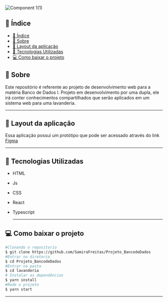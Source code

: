 ![Component 1(1)](https://user-images.githubusercontent.com/73719899/123692494-42285700-d82d-11eb-94fc-ef08d4df6ad5.png)

## 📜 Índice
- [📜 Índice](#-índice)
- [📝 Sobre](#-sobre)
- [👀 Layout da aplicação](#-layout-da-aplicação)
- [👾 Tecnologias Utilizadas](#-tecnologias-utilizadas)
- [💻 Como baixar o projeto](#-como-baixar-o-projeto)


## 📝 Sobre 
Este repositório é referente ao projeto de desenvolvimento web para a matéria Banco de Dados I. 
Projeto em desenvolvimento por uma dupla, ele irá conter conhecimentos compartilhados que serão aplicados em um sistema web para uma lavanderia. 

---
## 👀 Layout da aplicação

Essa aplicação possui um protótipo que pode ser acessado através do link  [Figma](https://www.figma.com/file/rdFc8096UUnOuOpaaSLerv/Untitled)

---

## 👾 Tecnologias Utilizadas 
- HTML  
- Js
- CSS
- React
- Typescript

  ---
## 💻 Como baixar o projeto 

```bash
#Clonando o repositorio 
$ git clone https://github.com/SamiraFreitas/Projeto_BancodeDados
#Entrar no diretorio 
$ cd Projeto_BancodeDados
#Entrar na pasta
$ cd lavanderia
# Instalar as dependências
$ yarn install
#Rode o projeto 
$ yarn start 

```
---
